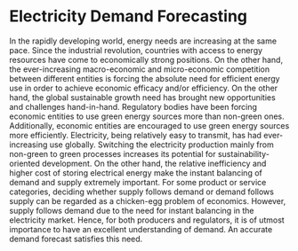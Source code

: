 # Electricity Demand Forecasting

In the rapidly developing world, energy needs are increasing at the same pace. Since the industrial revolution, countries with access to energy resources have come to economically strong positions. On the other hand, the ever-increasing macro-economic and micro-economic competition between different entities is forcing the absolute need for efficient energy use in order to achieve economic efficacy and/or efficiency.
On the other hand, the global sustainable growth need has brought new opportunities and challenges hand-in-hand. Regulatory bodies have been forcing economic entities to use green energy sources more than non-green ones. Additionally, economic entities are encouraged to use green energy sources more efficiently.
Electricity, being relatively easy to transmit, has had ever-increasing use globally. Switching the electricity production mainly from non-green to green processes increases its potential for sustainability-oriented development. On the other hand, the relative inefficiency and higher cost of storing electrical energy make the instant balancing of demand and supply extremely important. 
For some product or service categories, deciding whether supply follows demand or demand follows supply can be regarded as a chicken-egg problem of economics. However, supply follows demand due to the need for instant balancing in the electricity market. Hence, for both producers and regulators, it is of utmost importance to have an excellent understanding of demand. An accurate demand forecast satisfies this need.

